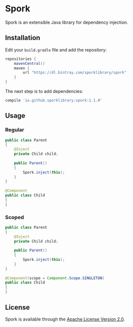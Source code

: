 # Spork

Spork is an extensible Java library for dependency injection.

## Installation

Edit your `build.gradle` file and add the repository:

```groovy
repositories {
    mavenCentral()
    maven {
        url "https://dl.bintray.com/sporklibrary/spork"
    }
}
```

The next step is to add dependencies:

```groovy
compile 'io.github.sporklibrary:spork:1.1.0'
```

## Usage

### Regular

```java
public class Parent
{
    @Inject
    private Child child;
 
    public Parent()
    {
        Spork.inject(this);
    }
}
 
@Component
public class Child
{
}
```

### Scoped

```java
public class Parent
{
    @Inject
    private Child child;
 
    public Parent()
    {
        Spork.inject(this);
    }
}
 
@Component(scope = Component.Scope.SINGLETON)
public class Child
{
}
```

## License

Spork is available through the [Apache License Version 2.0](http://www.apache.org/licenses/LICENSE-2.0).
